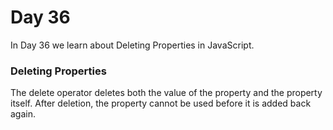 # Day 36
In Day 36 we learn about Deleting Properties in JavaScript.

### Deleting Properties
The delete operator deletes both the value of the property and the property itself.
After deletion, the property cannot be used before it is added back again.
